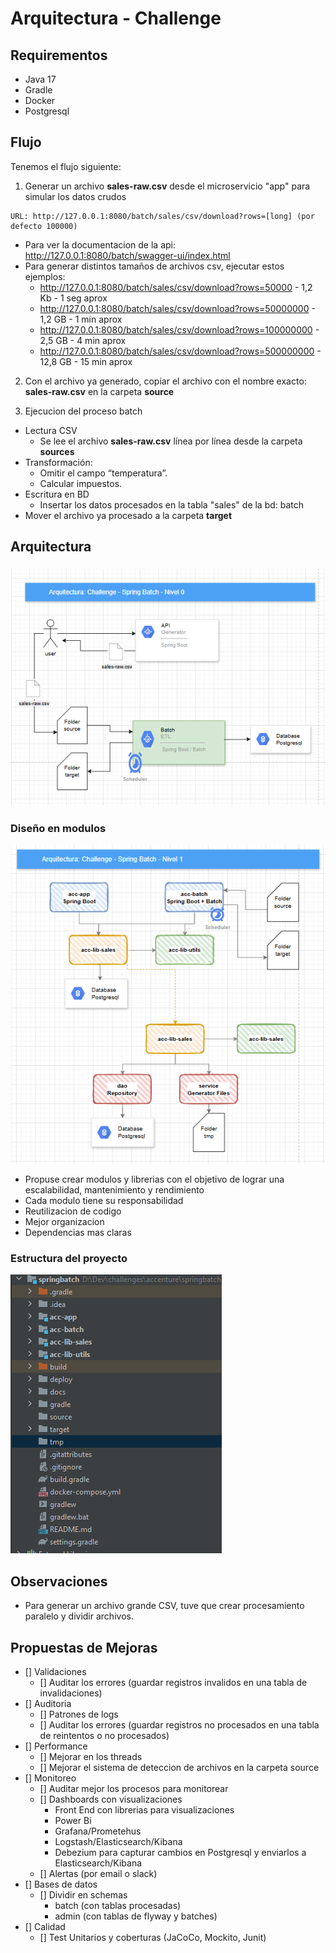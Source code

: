 # Arquitectura - Challenge

## Requirementos
- Java 17
- Gradle
- Docker
- Postgresql

## Flujo
Tenemos el flujo siguiente:
1. Generar un archivo **sales-raw.csv** desde el microservicio "app" para simular los datos crudos 
```
URL: http://127.0.0.1:8080/batch/sales/csv/download?rows=[long] (por defecto 100000)
```
- Para ver la documentacion de la api: http://127.0.0.1:8080/batch/swagger-ui/index.html
- Para generar distintos tamaños de archivos csv, ejecutar estos ejemplos:
  - http://127.0.0.1:8080/batch/sales/csv/download?rows=50000 - 1,2 Kb - 1 seg aprox
  - http://127.0.0.1:8080/batch/sales/csv/download?rows=50000000 - 1,2 GB - 1 min aprox
  - http://127.0.0.1:8080/batch/sales/csv/download?rows=100000000 - 2,5 GB - 4 min aprox
  - http://127.0.0.1:8080/batch/sales/csv/download?rows=500000000 - 12,8 GB - 15 min aprox

2. Con el archivo ya generado, copiar el archivo con el nombre exacto: **sales-raw.csv** en la carpeta **source**

3. Ejecucion del proceso batch
- Lectura CSV
  - Se lee el archivo **sales-raw.csv** línea por línea desde la carpeta **sources**
- Transformación:
    - Omitir el campo “temperatura”.
    - Calcular impuestos.
- Escritura en BD 
  - Insertar los datos procesados en la tabla "sales" de la bd: batch
- Mover el archivo ya procesado a la carpeta **target**

## Arquitectura

### 
![img.png](images/nivel_0.png)

### Diseño en modulos

![img_1.png](images/nivel_1.png)

- Propuse crear modulos y librerias con el objetivo de lograr una escalabilidad, mantenimiento y rendimiento
- Cada modulo tiene su responsabilidad
- Reutilizacion de codigo
- Mejor organizacion
- Dependencias mas claras

### Estructura del proyecto

![img.png](images/estructura_proyecto.png)
## Observaciones
- Para generar un archivo grande CSV, tuve que crear procesamiento paralelo y dividir archivos.

## Propuestas de Mejoras
- [] Validaciones
  - [] Auditar los errores (guardar registros invalidos en una tabla de invalidaciones)
- [] Auditoria
  - [] Patrones de logs
  - [] Auditar los errores (guardar registros no procesados en una tabla de reintentos o no procesados)  
- [] Performance
  - [] Mejorar en los threads
  - [] Mejorar el sistema de deteccion de archivos en la carpeta source
- [] Monitoreo
  - [] Auditar mejor los procesos para monitorear
  - [] Dashboards con visualizaciones 
    - Front End con librerias para visualizaciones
    - Power Bi
    - Grafana/Prometehus
    - Logstash/Elasticsearch/Kibana
    - Debezium para capturar cambios en Postgresql y enviarlos a Elasticsearch/Kibana
  - [] Alertas (por email o slack)
- [] Bases de datos
  - [] Dividir en schemas 
    - batch (con tablas procesadas)
    - admin (con tablas de flyway y batches)
- [] Calidad
  - [] Test Unitarios y coberturas (JaCoCo, Mockito, Junit)

